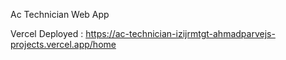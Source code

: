 Ac Technician Web App

Vercel Deployed : https://ac-technician-izijrmtgt-ahmadparvejs-projects.vercel.app/home
